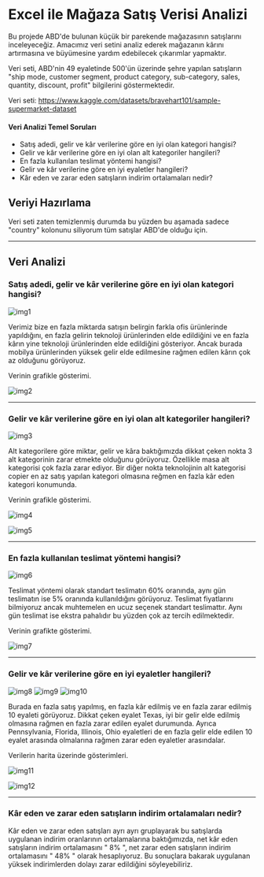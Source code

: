 
# Excel ile Mağaza Satış Verisi Analizi 

Bu projede ABD'de bulunan küçük bir parekende mağazasının satışlarını inceleyeceğiz.
Amacımız veri setini analiz ederek mağazanın kârını artırmasına ve büyümesine 
yardım edebilecek çıkarımlar yapmaktır.

Veri seti, ABD'nin 49 eyaletinde 500'ün üzerinde şehre yapılan satışların "ship mode, customer segment, 
product category, sub-category, sales, quantity, discount, profit" bilgilerini göstermektedir.

Veri seti: https://www.kaggle.com/datasets/bravehart101/sample-supermarket-dataset

#### Veri Analizi Temel Soruları
- Satış adedi, gelir ve kâr verilerine göre en iyi olan kategori hangisi?
- Gelir ve kâr verilerine göre en iyi olan alt kategoriler hangileri?
- En fazla kullanılan teslimat yöntemi hangisi?
- Gelir ve kâr verilerine göre en iyi eyaletler hangileri?
- Kâr eden ve zarar eden satışların indirim ortalamaları nedir?


## Veriyi Hazırlama
Veri seti zaten temizlenmiş durumda bu yüzden bu aşamada sadece "country" kolonunu siliyorum tüm satışlar 
ABD'de olduğu için. 

---

## Veri Analizi

### Satış adedi, gelir ve kâr verilerine göre en iyi olan kategori hangisi?

![img1](img/quantity-sales-profit-by-category.png)

Verimiz bize en fazla miktarda satışın belirgin farkla ofis ürünlerinde yapıldığını, 
en fazla gelirin teknoloji ürünlerinden elde edildiğini ve en fazla kârın yine teknoloji 
ürünlerinden elde edildiğini gösteriyor. Ancak burada mobilya ürünlerinden
yüksek gelir elde edilmesine rağmen edilen kârın çok az olduğunu görüyoruz.

Verinin grafikle gösterimi.

![img2](img/quantity-sales-profit-by-category-chart.png)

---

### Gelir ve kâr verilerine göre en iyi olan alt kategoriler hangileri?

![img3](img/quantity-sales-profit-by-subcategory.png)

Alt kategorilere göre miktar, gelir ve kâra baktığımızda dikkat çeken nokta 3 alt kategorinin 
zarar etmekte olduğunu görüyoruz. Özellikle masa alt kategorisi çok fazla zarar ediyor.
Bir diğer nokta teknolojinin alt kategorisi copier en az satış yapılan kategori olmasına reğmen
en fazla kâr eden kategori konumunda.

Verinin grafikle gösterimi.

![img4](img/sales-by-subcategory.png)

![img5](img/profit-by-subcategory.png)

---

### En fazla kullanılan teslimat yöntemi hangisi?

![img6](img/ship-mode.png)

Teslimat yöntemi olarak standart teslimatın 60% oranında, aynı gün teslimatın ise 
5% oranında kullanıldığını görüyoruz. Teslimat fiyatlarını bilmiyoruz ancak 
muhtemelen en ucuz seçenek standart teslimattır. Aynı gün teslimat ise ekstra pahalıdır bu yüzden
çok az tercih edilmektedir.

Verinin grafikte gösterimi.

![img7](img/ship-mode-chart.png)

---

### Gelir ve kâr verilerine göre en iyi eyaletler hangileri?

![img8](img/sales-by-state.png) ![img9](img/profit-by-state.png) ![img10](img/negatif-profit-by-state.png) 

Burada en fazla satış yapılmış, en fazla kâr edilmiş ve en fazla zarar edilmiş 10 eyaleti görüyoruz. 
Dikkat çeken eyalet Texas, iyi bir gelir elde edilmiş olmasına rağmen en fazla zarar edilen eyalet durumunda.
Ayrıca Pennsylvania, Florida, Illinois, Ohio eyaletleri de en fazla gelir elde edilen 10 eyalet arasında olmalarına 
rağmen zarar eden eyaletler arasındalar.

Verilerin harita üzerinde gösterimleri.

![img11](img/sales-map.png)

![img12](img/profit-map.png)

---

### Kâr eden ve zarar eden satışların indirim ortalamaları nedir?

Kâr eden ve zarar eden satışları ayrı ayrı gruplayarak bu satışlarda uygulanan indirim oranlarının ortalamalarına baktığımızda, 
net kâr eden satışların indirim ortalamasını " 8% ", net zarar eden satışların indirim ortalamasını " 48% " 
olarak hesaplıyoruz. Bu sonuçlara bakarak uygulanan yüksek indirimlerden dolayı zarar edildiğini söyleyebiliriz.









